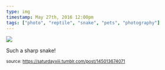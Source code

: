 ```yaml
---
type: img
timestamp: May 27th, 2016 12:00pm
tags: ["photo", "reptile", "snake", "pets", "photography"]
---
```

<img src="https://saturdayxiii.github.io/media/145013674071.jpg"/>

Such a sharp snake!
 
  
<small>source: https://saturdayxiii.tumblr.com/post/145013674071</small>
